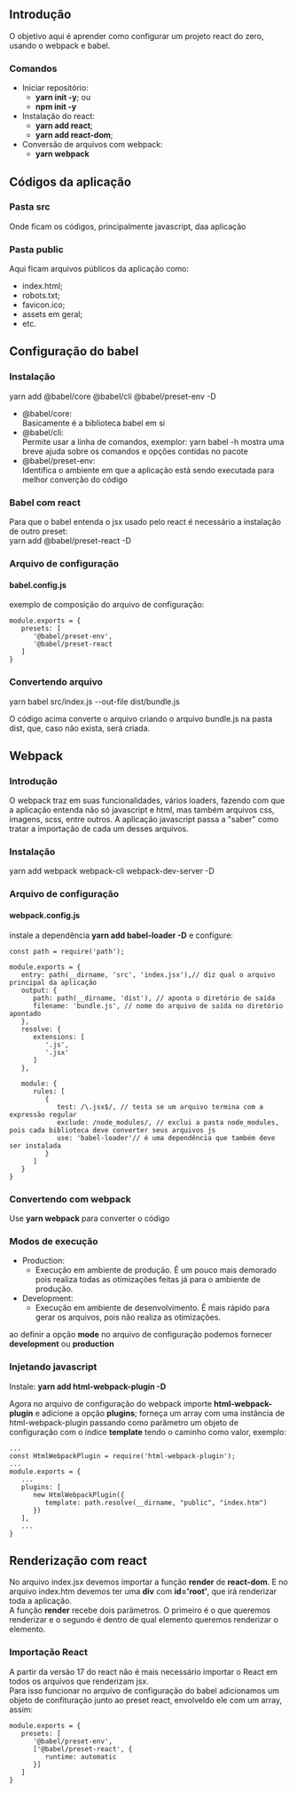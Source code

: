 ## Introdução  

O objetivo aqui é aprender como configurar um projeto react do zero, usando o webpack e babel.

### Comandos  
* Iniciar repositório:  
   * **yarn init -y**; ou
   * **npm init -y**
* Instalação do react:
   * **yarn add react**;
   * **yarn add react-dom**;
* Conversão de arquivos com webpack:
   * **yarn webpack**

## Códigos da aplicação

### Pasta src
Onde ficam os códigos, principalmente javascript, daa aplicação

### Pasta public
Aqui ficam arquivos públicos da aplicação como:
* index.html;
* robots.txt;
* favicon.ico;
* assets em geral;
* etc.

## Configuração do babel
### Instalação
yarn add @babel/core @babel/cli @babel/preset-env -D

* @babel/core:  
Basicamente é a biblioteca babel em si
* @babel/cli:  
Permite usar a linha de comandos, exemplor: yarn babel -h mostra uma breve ajuda sobre os comandos e opções contidas no pacote
* @babel/preset-env:  
Identifica o ambiente em que a aplicação está sendo executada para melhor converção do código

### Babel com react
Para que o babel entenda o jsx usado pelo react é necessário a instalação de outro preset:  
yarn add @babel/preset-react -D

### Arquivo de configuração
#### babel.config.js
exemplo de composição do arquivo de configuração:
```
module.exports = {
   presets: [
      '@babel/preset-env',
      '@babel/preset-react
   ]
}
```


### Convertendo arquivo

yarn babel src/index.js --out-file dist/bundle.js  

O código acima converte o arquivo criando o arquivo bundle.js na pasta dist, que, caso não exista, será criada.

## Webpack

### Introdução
O webpack traz em suas funcionalidades, vários loaders, fazendo com que a aplicação entenda não só javascript e html, mas também arquivos css, imagens, scss, entre outros. A aplicação javascript passa a "saber" como tratar a importação de cada um desses arquivos.

### Instalação
yarn add webpack webpack-cli webpack-dev-server -D

### Arquivo de configuração  
#### webpack.config.js

instale a dependência **yarn add babel-loader -D** e configure:
```
const path = require('path');

module.exports = {
   entry: path(__dirname, 'src', 'index.jsx'),// diz qual o arquivo principal da aplicação
   output: {
      path: path(__dirname, 'dist'), // aponta o diretório de saída
      filename: 'bundle.js', // nome do arquivo de saída no diretório apontado
   },
   resolve: {
      extensions: [
         '.js',
         '.jsx'
      ]
   },

   module: {
      rules: [
         {
            test: /\.jsx$/, // testa se um arquivo termina com a expressão regular
            exclude: /node_modules/, // exclui a pasta node_modules, pois cada biblioteca deve converter seus arquivos js
            use: 'babel-loader'// é uma dependência que também deve ser instalada
         }
      ]
   }
}
```

### Convertendo com webpack

Use **yarn webpack** para converter o código



### Modos de execução
* Production:  
   * Execução em ambiente de produção. É um pouco mais demorado pois realiza todas as otimizações feitas já para o ambiente de produção.
* Development:  
   * Execução em ambiente de desenvolvimento. É mais rápido para gerar os arquivos, pois não realiza as otimizações.

ao definir a opção **mode** no arquivo de configuração podemos fornecer **development** ou **production**

### Injetando javascript
Instale: **yarn add html-webpack-plugin -D**

Agora no arquivo de configuração do webpack importe **html-webpack-plugin** e adicione a opção **plugins**; forneça um array com uma instância de html-webpack-plugin passando como parâmetro um objeto de configuração com o índice **template** tendo o caminho como valor, exemplo:

```
...
const HtmlWebpackPlugin = require('html-webpack-plugin');
...
module.exports = {
   ...
   plugins: [
      new HtmlWebpackPlugin({
         template: path.resolve(__dirname, "public", "index.htm")
      })
   ],
   ...
}
```

## Renderização com react

No arquivo index.jsx devemos importar a função **render** de **react-dom**. E no arquivo index.htm devemos ter uma **div** com **id='root'**, que irá renderizar toda a aplicação.  
A função **render** recebe dois parâmetros. O primeiro é o que queremos renderizar e o segundo é dentro de qual elemento queremos renderizar o elemento.

### Importação React  
A partir da versão 17 do react não é mais necessário importar o React em todos os arquivos que renderizam jsx.  
Para isso funcionar no arquivo de configuração do babel adicionamos um objeto de confituração junto ao preset react, envolveldo ele com um array, assim:
```
module.exports = {
   presets: [
      '@babel/preset-env',
      ['@babel/preset-react', {
         runtime: automatic
      }]
   ]
}
```